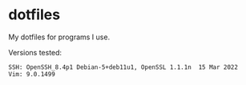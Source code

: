 # dotfiles
My dotfiles for programs I use.

Versions tested:
```
SSH: OpenSSH_8.4p1 Debian-5+deb11u1, OpenSSL 1.1.1n  15 Mar 2022
Vim: 9.0.1499
```
